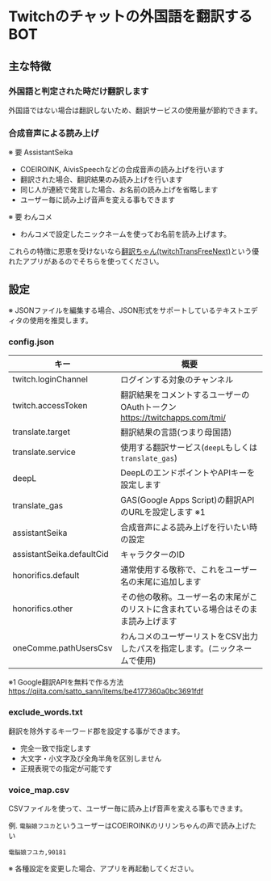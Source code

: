 # Twitchのチャットの外国語を翻訳するBOT

## 主な特徴

### 外国語と判定された時だけ翻訳します

外国語ではない場合は翻訳しないため、翻訳サービスの使用量が節約できます。

### 合成音声による読み上げ

※ 要 AssistantSeika

- COEIROINK, AivisSpeechなどの合成音声の読み上げを行います
- 翻訳された場合、翻訳結果のみ読み上げを行います
- 同じ人が連続で発言した場合、お名前の読み上げを省略します
- ユーザー毎に読み上げ音声を変える事もできます

※ 要 わんコメ

- わんコメで設定したニックネームを使ってお名前を読み上げます。


これらの特徴に恩恵を受けないなら[翻訳ちゃん(twitchTransFreeNext)](https://github.com/sayonari/twitchTransFreeNext)という優れたアプリがあるのでそちらを使ってください。

## 設定

※ JSONファイルを編集する場合、JSON形式をサポートしているテキストエディタの使用を推奨します。

### config.json

| キー                        | 概要                                                                                 |
| --------------------------- | ------------------------------------------------------------------------------------ |
| twitch.loginChannel         | ログインする対象のチャンネル                                                         |
| twitch.accessToken          | 翻訳結果をコメントするユーザーのOAuthトークン https://twitchapps.com/tmi/            |
| translate.target            | 翻訳結果の言語(つまり母国語)                                                         |
| translate.service           | 使用する翻訳サービス(`deepL`もしくは`translate_gas`)                                 |
| deepL                       | DeepLのエンドポイントやAPIキーを設定します                                           |
| translate_gas               | GAS(Google Apps Script)の翻訳APIのURLを設定します ※1                                 |
| assistantSeika              | 合成音声による読み上げを行いたい時の設定                                             |
| assistantSeika.defaultCid   | キャラクターのID                                                                     |
| honorifics.default          | 通常使用する敬称で、これをユーザー名の末尾に追加します                               |
| honorifics.other            | その他の敬称。ユーザー名の末尾がこのリストに含まれている場合はそのまま読み上げます   |
| oneComme.pathUsersCsv       | わんコメのユーザーリストをCSV出力したパスを指定します。(ニックネームで使用)          |

※1 Google翻訳APIを無料で作る方法
https://qiita.com/satto_sann/items/be4177360a0bc3691fdf

### exclude_words.txt

翻訳を除外するキーワード郡を設定する事ができます。

- 完全一致で指定します
- 大文字・小文字及び全角半角を区別しません
- 正規表現での指定が可能です

### voice_map.csv

CSVファイルを使って、ユーザー毎に読み上げ音声を変える事もできます。

例. `電脳娘フユカ`というユーザーはCOEIROINKのリリンちゃんの声で読み上げたい

```
電脳娘フユカ,90181
```

※ 各種設定を変更した場合、アプリを再起動してください。
